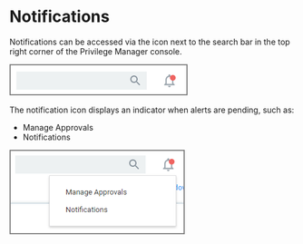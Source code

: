 [title]: # (Notifications)
[tags]: # (active)
[priority]: # (1)
# Notifications

Notifications can be accessed via the icon next to the search bar in the top right corner of the Privilege Manager console. 

![notification icon](images/alert-1.png "Notification icon")

The notification icon displays an indicator when alerts are pending, such as:

* Manage Approvals
* Notifications

![type](images/alert-11.png "Menu options")

